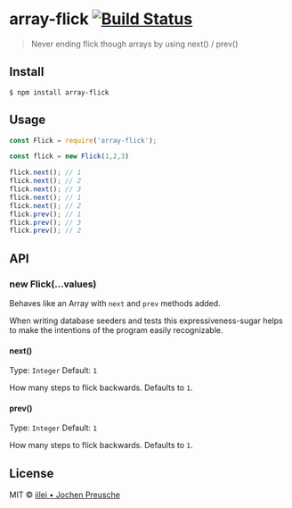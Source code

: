 # array-flick [![Build Status](https://travis-ci.org/iilei/flick.svg?branch=master)](https://travis-ci.org/iilei/flick)

> Never ending flick though arrays by using next() / prev()


## Install

```
$ npm install array-flick
```


## Usage

```js
const Flick = require('array-flick');

const flick = new Flick(1,2,3)

flick.next(); // 1
flick.next(); // 2
flick.next(); // 3
flick.next(); // 1
flick.next(); // 2
flick.prev(); // 1
flick.prev(); // 3
flick.prev(); // 2

```

## API

### new Flick(...values)

Behaves like an Array with `next` and `prev` methods added.

When writing database seeders and tests this expressiveness-sugar helps to make the
intentions of the program easily recognizable.

#### next()

Type: `Integer`
Default: `1`

How many steps to flick backwards. Defaults to `1`.

#### prev()

Type: `Integer`
Default: `1`

How many steps to flick backwards. Defaults to `1`.

## License

MIT © [iilei • Jochen Preusche](https://github.com/iilei)

